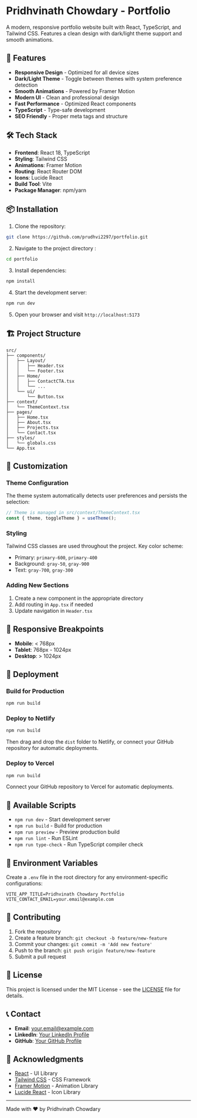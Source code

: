 # Pridhvinath Chowdary - Portfolio

A modern, responsive portfolio website built with React, TypeScript, and Tailwind CSS. Features a clean design with dark/light theme support and smooth animations.

## 🚀 Features

- **Responsive Design** - Optimized for all device sizes
- **Dark/Light Theme** - Toggle between themes with system preference detection
- **Smooth Animations** - Powered by Framer Motion
- **Modern UI** - Clean and professional design
- **Fast Performance** - Optimized React components
- **TypeScript** - Type-safe development
- **SEO Friendly** - Proper meta tags and structure

## 🛠️ Tech Stack

- **Frontend**: React 18, TypeScript
- **Styling**: Tailwind CSS
- **Animations**: Framer Motion
- **Routing**: React Router DOM
- **Icons**: Lucide React
- **Build Tool**: Vite
- **Package Manager**: npm/yarn

## 📦 Installation

1. Clone the repository:
```bash
git clone https://github.com/prudhvi2297/portfolio.git
```

2. Navigate to the project directory :
```bash
cd portfolio
```

3. Install dependencies:
```bash
npm install
```

4. Start the development server:
```bash
npm run dev
```

5. Open your browser and visit `http://localhost:5173`

## 🏗️ Project Structure

```
src/
├── components/
│   ├── Layout/
│   │   ├── Header.tsx
│   │   └── Footer.tsx
│   ├── Home/
│   │   ├── ContactCTA.tsx
│   │   └── ...
│   └── ui/
│       └── Button.tsx
├── context/
│   └── ThemeContext.tsx
├── pages/
│   ├── Home.tsx
│   ├── About.tsx
│   ├── Projects.tsx
│   └── Contact.tsx
├── styles/
│   └── globals.css
└── App.tsx
```

## 🎨 Customization

### Theme Configuration

The theme system automatically detects user preferences and persists the selection:

```typescript
// Theme is managed in src/context/ThemeContext.tsx
const { theme, toggleTheme } = useTheme();
```

### Styling

Tailwind CSS classes are used throughout the project. Key color scheme:
- Primary: `primary-600`, `primary-400`
- Background: `gray-50`, `gray-900`
- Text: `gray-700`, `gray-300`

### Adding New Sections

1. Create a new component in the appropriate directory
2. Add routing in `App.tsx` if needed
3. Update navigation in `Header.tsx`

## 📱 Responsive Breakpoints

- **Mobile**: < 768px
- **Tablet**: 768px - 1024px
- **Desktop**: > 1024px

## 🚀 Deployment

### Build for Production

```bash
npm run build
```

### Deploy to Netlify

```bash
npm run build
```

Then drag and drop the `dist` folder to Netlify, or connect your GitHub repository for automatic deployments.

### Deploy to Vercel

```bash
npm run build
```

Connect your GitHub repository to Vercel for automatic deployments.

## 📄 Available Scripts

- `npm run dev` - Start development server
- `npm run build` - Build for production
- `npm run preview` - Preview production build
- `npm run lint` - Run ESLint
- `npm run type-check` - Run TypeScript compiler check

## 🔧 Environment Variables

Create a `.env` file in the root directory for any environment-specific configurations:

```env
VITE_APP_TITLE=Pridhvinath Chowdary Portfolio
VITE_CONTACT_EMAIL=your.email@example.com
```

## 🤝 Contributing

1. Fork the repository
2. Create a feature branch: `git checkout -b feature/new-feature`
3. Commit your changes: `git commit -m 'Add new feature'`
4. Push to the branch: `git push origin feature/new-feature`
5. Submit a pull request

## 📝 License

This project is licensed under the MIT License - see the [LICENSE](LICENSE) file for details.

## 📞 Contact

- **Email**: your.email@example.com
- **LinkedIn**: [Your LinkedIn Profile](https://linkedin.com/in/yourprofile)
- **GitHub**: [Your GitHub Profile](https://github.com/yourusername)

## 🙏 Acknowledgments

- [React](https://reactjs.org/) - UI Library
- [Tailwind CSS](https://tailwindcss.com/) - CSS Framework
- [Framer Motion](https://www.framer.com/motion/) - Animation Library
- [Lucide React](https://lucide.dev/) - Icon Library

---

Made with ❤️ by Pridhvinath Chowdary
